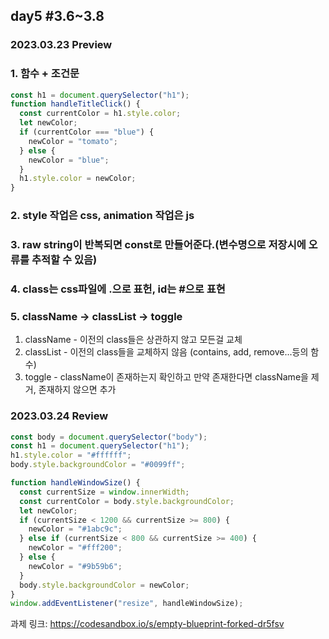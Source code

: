 ## day5 #3.6~3.8

### 2023.03.23 Preview

### 1. 함수 + 조건문

```javascript
const h1 = document.querySelector("h1");
function handleTitleClick() {
  const currentColor = h1.style.color;
  let newColor;
  if (currentColor === "blue") {
    newColor = "tomato";
  } else {
    newColor = "blue";
  }
  h1.style.color = newColor;
}
```

### 2. style 작업은 css, animation 작업은 js

### 3. raw string이 반복되면 const로 만들어준다.(변수명으로 저장시에 오류를 추적할 수 있음)

### 4. class는 css파일에 .으로 표헌, id는 #으로 표현

### 5. className -> classList -> toggle

1. className - 이전의 class들은 상관하지 않고 모든걸 교체
2. classList - 이전의 class들을 교체하지 않음
   (contains, add, remove...등의 함수)
3. toggle - className이 존재하는지 확인하고 만약 존재한다면 className을 제거, 존재하지 않으면 추가

### 2023.03.24 Review

```javascript
const body = document.querySelector("body");
const h1 = document.querySelector("h1");
h1.style.color = "#ffffff";
body.style.backgroundColor = "#0099ff";

function handleWindowSize() {
  const currentSize = window.innerWidth;
  const currentColor = body.style.backgroundColor;
  let newColor;
  if (currentSize < 1200 && currentSize >= 800) {
    newColor = "#1abc9c";
  } else if (currentSize < 800 && currentSize >= 400) {
    newColor = "#fff200";
  } else {
    newColor = "#9b59b6";
  }
  body.style.backgroundColor = newColor;
}
window.addEventListener("resize", handleWindowSize);
```
과제 링크: https://codesandbox.io/s/empty-blueprint-forked-dr5fsv
